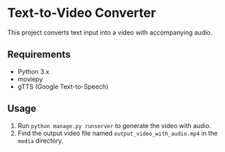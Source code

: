 
# Text-to-Video Converter

This project converts text input into a video with accompanying audio. 


## Requirements
- Python 3.x
- moviepy
- gTTS (Google Text-to-Speech)

## Usage

1. Run `python manage.py runserver` to generate the video with audio.
2. Find the output video file named `output_video_with_audio.mp4` in the `media` directory.
